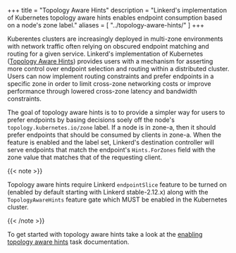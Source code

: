 +++
title = "Topology Aware Hints"
description = "Linkerd's implementation of Kubernetes topology aware hints enables endpoint consumption based on a node's zone label."
aliases = [
  "../topology-aware-hints/"
]
+++

Kuberentes clusters are increasingly deployed in multi-zone environments with network traffic often relying on obscured endpoint matching and routing for a given service. Linkerd's implementation of Kubernetes ([Topology Aware Hints][topology aware hints]) provides users with a mechanism for asserting more control over endpoint selection and routing within a distributed cluster. Users can now implement routing constraints and prefer endpoints in a specific zone in order to limit cross-zone networking costs or improve performance through lowered cross-zone latency and bandwidth constraints. 

The goal of topology aware hints is to to provide a simpler way for users to prefer endpoints by basing decisions soely off the node's `topology.kubernetes.io/zone` label. If a node is in zone-a, then it should prefer endpoints that should be consumed by clients in zone-a. When the feature is enabled and the label set, Linkerd's destination controller will serve endpoints that match the endpoint's `Hints.ForZones` field with the zone value that matches that of the requesting client.

{{< note >}}

Topology aware hints require Linkerd `endpointSlice` feature to be turned on (enabled by default starting with Linkerd stable-2.12.x) along with the `TopologyAwareHints` feature gate which MUST be enabled in the Kubernetes cluster.

{{< /note >}}

To get started with topology aware hints take a look at the [enabling topology aware hints](../tasks/enabling-topology-aware-hints/) task documentation.

[topology aware hints]: https://kubernetes.io/docs/concepts/services-networking/topology-aware-hints/